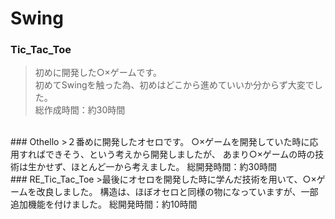 # Swing

### Tic_Tac_Toe  
>初めに開発した○×ゲームです。  
初めてSwingを触った為、初めはどこから進めていいか分からず大変でした。  
総作成時間：約30時間  

<br>
### Othello
>２番めに開発したオセロです。  
○×ゲームを開発していた時に応用すればできそう、という考えから開発しましたが、  
あまり○×ゲームの時の技術は生かせず、ほとんど一から考えました。  
総開発時間：約30時間  

<br>
### RE_Tic_Tac_Toe
>最後にオセロを開発した時に学んだ技術を用いて、○×ゲームを改良しました。  
構造は、ほぼオセロと同様の物になっていますが、一部追加機能を付けました。  
総開発時間：約10時間
